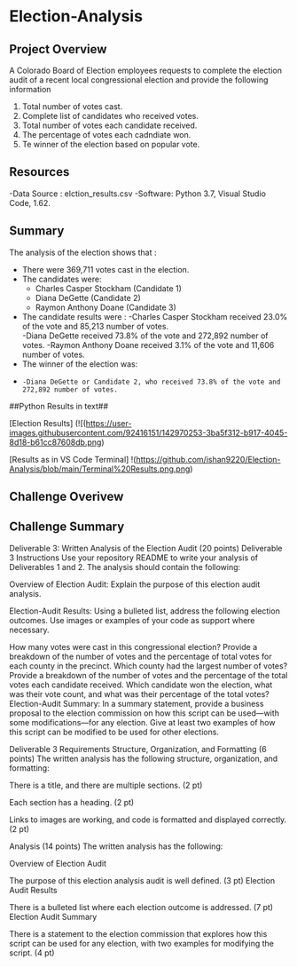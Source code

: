 # Election-Analysis

## Project Overview 

A Colorado Board of Election employees requests to complete the election audit of a recent local congressional election and provide the following information 

1. Total number of votes cast. 
2. Complete list of candidates who received votes. 
3. Total number of votes each candidate received. 
4. The percentage of votes each cadndiate won. 
5. Te winner of the election based on popular vote. 

## Resources 
-Data Source : elction_results.csv
-Software: Python 3.7, Visual Studio Code, 1.62.

## Summary 
The analysis of the election shows that : 
- There were 369,711 votes cast in the election. 
- The candidates were: 
  - Charles Casper Stockham (Candidate 1)
  - Diana DeGette (Candidate 2)
  - Raymon Anthony Doane (Candidate 3) 
- The candidate results were : 
    -Charles Casper Stockham received 23.0% of the vote and 85,213 number of votes.    
    -Diana DeGette received 73.8% of the vote and 272,892 number of votes.
    -Raymon Anthony Doane received 3.1% of the vote and 11,606 number of votes.
- The winner of the election was: 
-     -Diana DeGette or Candidate 2, who received 73.8% of the vote and 272,892 number of votes. 

##Python Results in text##

[Election Results] (![(https://user-images.githubusercontent.com/92416151/142970253-3ba5f312-b917-4045-8d18-b61cc87608db.png)

[Results as in VS Code Terminal] !(https://github.com/ishan9220/Election-Analysis/blob/main/Terminal%20Results.png.png)



## Challenge Overivew 

## Challenge Summary 

Deliverable 3: Written Analysis of the Election Audit (20 points)
Deliverable 3 Instructions
Use your repository README to write your analysis of Deliverables 1 and 2. The analysis should contain the following:

Overview of Election Audit: Explain the purpose of this election audit analysis.

Election-Audit Results: Using a bulleted list, address the following election outcomes. Use images or examples of your code as support where necessary.

How many votes were cast in this congressional election?
Provide a breakdown of the number of votes and the percentage of total votes for each county in the precinct.
Which county had the largest number of votes?
Provide a breakdown of the number of votes and the percentage of the total votes each candidate received.
Which candidate won the election, what was their vote count, and what was their percentage of the total votes?
Election-Audit Summary: In a summary statement, provide a business proposal to the election commission on how this script can be used—with some modifications—for any election. Give at least two examples of how this script can be modified to be used for other elections.

Deliverable 3 Requirements
Structure, Organization, and Formatting (6 points)
The written analysis has the following structure, organization, and formatting:

There is a title, and there are multiple sections. (2 pt)

Each section has a heading. (2 pt)

Links to images are working, and code is formatted and displayed correctly. (2 pt)

Analysis (14 points)
The written analysis has the following:

Overview of Election Audit

The purpose of this election analysis audit is well defined. (3 pt)
Election Audit Results

There is a bulleted list where each election outcome is addressed. (7 pt)
Election Audit Summary

There is a statement to the election commission that explores how this script can be used for any election, with two examples for modifying the script. (4 pt)
